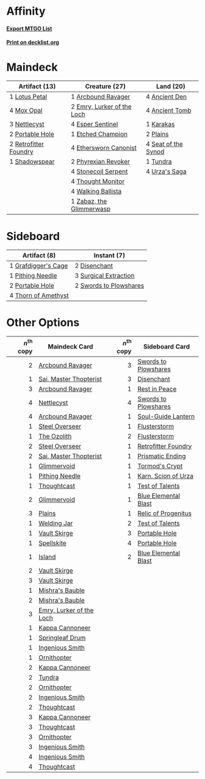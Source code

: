 # Affinity

#### [Export MTGO List](../collection/Affinity/Affinity.txt)
#### [Print on decklist.org](http://decklist.org/?deckmain=4%09Ancient%20Den%0A4%09Ancient%20Tomb%0A1%09Arcbound%20Ravager%0A2%09Emry,%20Lurker%20of%20the%20Loch%0A4%09Esper%20Sentinel%0A1%09Etched%20Champion%0A4%09Ethersworn%20Canonist%0A1%09Karakas%0A1%09Lotus%20Petal%0A4%09Mox%20Opal%0A3%09Nettlecyst%0A2%09Phyrexian%20Revoker%0A2%09Plains%0A2%09Portable%20Hole%0A2%09Retrofitter%20Foundry%0A4%09Seat%20of%20the%20Synod%0A1%09Shadowspear%0A4%09Stonecoil%20Serpent%0A4%09Thought%20Monitor%0A1%09Tundra%0A4%09Urza's%20Saga%0A4%09Walking%20Ballista%0A1%09Zabaz,%20the%20Glimmerwasp&deckside=2%09Disenchant%0A1%09Grafdigger's%20Cage%0A1%09Pithing%20Needle%0A2%09Portable%20Hole%0A3%09Surgical%20Extraction%0A2%09Swords%20to%20Plowshares%0A4%09Thorn%20of%20Amethyst)
# Maindeck

|                                         Artifact (13)                                          |                                            Creature (27)                                            |                                          Land (20)                                           |
|------------------------------------------------------------------------------------------------|-----------------------------------------------------------------------------------------------------|----------------------------------------------------------------------------------------------|
|1 [Lotus Petal](http://gatherer.wizards.com/Pages/Card/Details.aspx?multiverseid=420602)        |1 [Arcbound Ravager](http://gatherer.wizards.com/Pages/Card/Details.aspx?multiverseid=50943)         |4 [Ancient Den](http://gatherer.wizards.com/Pages/Card/Details.aspx?multiverseid=205275)      |
|4 [Mox Opal](http://gatherer.wizards.com/Pages/Card/Details.aspx?multiverseid=397719)           |2 [Emry, Lurker of the Loch](http://gatherer.wizards.com/Pages/Card/Details.aspx?multiverseid=473005)|4 [Ancient Tomb](http://gatherer.wizards.com/Pages/Card/Details.aspx?multiverseid=409567)     |
|3 [Nettlecyst](http://gatherer.wizards.com/Pages/Card/Details.aspx?multiverseid=522307)         |4 [Esper Sentinel](http://gatherer.wizards.com/Pages/Card/Details.aspx?multiverseid=522088)          |1 [Karakas](http://gatherer.wizards.com/Pages/Card/Details.aspx?multiverseid=413782)          |
|2 [Portable Hole](http://gatherer.wizards.com/Pages/Card/Details.aspx?multiverseid=527320)      |1 [Etched Champion](http://gatherer.wizards.com/Pages/Card/Details.aspx?multiverseid=397710)         |2 [Plains](http://gatherer.wizards.com/Pages/Card/Details.aspx?multiverseid=439856)           |
|2 [Retrofitter Foundry](http://gatherer.wizards.com/Pages/Card/Details.aspx?multiverseid=450658)|4 [Ethersworn Canonist](http://gatherer.wizards.com/Pages/Card/Details.aspx?multiverseid=174931)     |4 [Seat of the Synod](http://gatherer.wizards.com/Pages/Card/Details.aspx?multiverseid=420940)|
|1 [Shadowspear](http://gatherer.wizards.com/Pages/Card/Details.aspx?multiverseid=476487)        |2 [Phyrexian Revoker](http://gatherer.wizards.com/Pages/Card/Details.aspx?multiverseid=383343)       |1 [Tundra](http://gatherer.wizards.com/Pages/Card/Details.aspx?multiverseid=885)              |
|                                                                                                |4 [Stonecoil Serpent](http://gatherer.wizards.com/Pages/Card/Details.aspx?multiverseid=473197)       |4 [Urza's Saga](http://gatherer.wizards.com/Pages/Card/Details.aspx?multiverseid=522335)      |
|                                                                                                |4 [Thought Monitor](http://gatherer.wizards.com/Pages/Card/Details.aspx?multiverseid=522147)         |                                                                                              |
|                                                                                                |4 [Walking Ballista](http://gatherer.wizards.com/Pages/Card/Details.aspx?multiverseid=423848)        |                                                                                              |
|                                                                                                |1 [Zabaz, the Glimmerwasp](http://gatherer.wizards.com/Pages/Card/Details.aspx?multiverseid=522319)  |                                                                                              |


# Sideboard

|                                         Artifact (8)                                         |                                          Instant (7)                                           |
|----------------------------------------------------------------------------------------------|------------------------------------------------------------------------------------------------|
|1 [Grafdigger's Cage](http://gatherer.wizards.com/Pages/Card/Details.aspx?multiverseid=278452)|2 [Disenchant](http://gatherer.wizards.com/Pages/Card/Details.aspx?multiverseid=847)            |
|1 [Pithing Needle](http://gatherer.wizards.com/Pages/Card/Details.aspx?multiverseid=129526)   |3 [Surgical Extraction](http://gatherer.wizards.com/Pages/Card/Details.aspx?multiverseid=397706)|
|2 [Portable Hole](http://gatherer.wizards.com/Pages/Card/Details.aspx?multiverseid=527320)    |2 [Swords to Plowshares](http://gatherer.wizards.com/Pages/Card/Details.aspx?multiverseid=869)  |
|4 [Thorn of Amethyst](http://gatherer.wizards.com/Pages/Card/Details.aspx?multiverseid=140166)|                                                                                                |


# Other Options

|*n*<sup>th</sup> copy|                                           Maindeck Card                                           |*n*<sup>th</sup> copy|                                        Sideboard Card                                        |
|--------------------:|---------------------------------------------------------------------------------------------------|--------------------:|----------------------------------------------------------------------------------------------|
|                    2|[Arcbound Ravager](http://gatherer.wizards.com/Pages/Card/Details.aspx?multiverseid=50943)         |                    3|[Swords to Plowshares](http://gatherer.wizards.com/Pages/Card/Details.aspx?multiverseid=869)  |
|                    1|[Sai, Master Thopterist](http://gatherer.wizards.com/Pages/Card/Details.aspx?multiverseid=447205)  |                    3|[Disenchant](http://gatherer.wizards.com/Pages/Card/Details.aspx?multiverseid=847)            |
|                    3|[Arcbound Ravager](http://gatherer.wizards.com/Pages/Card/Details.aspx?multiverseid=50943)         |                    1|[Rest in Peace](http://gatherer.wizards.com/Pages/Card/Details.aspx?multiverseid=442021)      |
|                    4|[Nettlecyst](http://gatherer.wizards.com/Pages/Card/Details.aspx?multiverseid=522307)              |                    4|[Swords to Plowshares](http://gatherer.wizards.com/Pages/Card/Details.aspx?multiverseid=869)  |
|                    4|[Arcbound Ravager](http://gatherer.wizards.com/Pages/Card/Details.aspx?multiverseid=50943)         |                    1|[Soul-Guide Lantern](http://gatherer.wizards.com/Pages/Card/Details.aspx?multiverseid=476488) |
|                    1|[Steel Overseer](http://gatherer.wizards.com/Pages/Card/Details.aspx?multiverseid=222714)          |                    1|[Flusterstorm](http://gatherer.wizards.com/Pages/Card/Details.aspx?multiverseid=228255)       |
|                    1|[The Ozolith](http://gatherer.wizards.com/Pages/Card/Details.aspx?multiverseid=479757)             |                    2|[Flusterstorm](http://gatherer.wizards.com/Pages/Card/Details.aspx?multiverseid=228255)       |
|                    2|[Steel Overseer](http://gatherer.wizards.com/Pages/Card/Details.aspx?multiverseid=222714)          |                    1|[Retrofitter Foundry](http://gatherer.wizards.com/Pages/Card/Details.aspx?multiverseid=450658)|
|                    2|[Sai, Master Thopterist](http://gatherer.wizards.com/Pages/Card/Details.aspx?multiverseid=447205)  |                    1|[Prismatic Ending](http://gatherer.wizards.com/Pages/Card/Details.aspx?multiverseid=522101)   |
|                    1|[Glimmervoid](http://gatherer.wizards.com/Pages/Card/Details.aspx?multiverseid=370425)             |                    1|[Tormod's Crypt](http://gatherer.wizards.com/Pages/Card/Details.aspx?multiverseid=389723)     |
|                    1|[Pithing Needle](http://gatherer.wizards.com/Pages/Card/Details.aspx?multiverseid=129526)          |                    1|[Karn, Scion of Urza](http://gatherer.wizards.com/Pages/Card/Details.aspx?multiverseid=442889)|
|                    1|[Thoughtcast](http://gatherer.wizards.com/Pages/Card/Details.aspx?multiverseid=222732)             |                    1|[Test of Talents](http://gatherer.wizards.com/Pages/Card/Details.aspx?multiverseid=513536)    |
|                    2|[Glimmervoid](http://gatherer.wizards.com/Pages/Card/Details.aspx?multiverseid=370425)             |                    1|[Blue Elemental Blast](http://gatherer.wizards.com/Pages/Card/Details.aspx?multiverseid=694)  |
|                    3|[Plains](http://gatherer.wizards.com/Pages/Card/Details.aspx?multiverseid=439856)                  |                    1|[Relic of Progenitus](http://gatherer.wizards.com/Pages/Card/Details.aspx?multiverseid=174824)|
|                    1|[Welding Jar](http://gatherer.wizards.com/Pages/Card/Details.aspx?multiverseid=48328)              |                    2|[Test of Talents](http://gatherer.wizards.com/Pages/Card/Details.aspx?multiverseid=513536)    |
|                    1|[Vault Skirge](http://gatherer.wizards.com/Pages/Card/Details.aspx?multiverseid=217984)            |                    3|[Portable Hole](http://gatherer.wizards.com/Pages/Card/Details.aspx?multiverseid=527320)      |
|                    1|[Spellskite](http://gatherer.wizards.com/Pages/Card/Details.aspx?multiverseid=397743)              |                    4|[Portable Hole](http://gatherer.wizards.com/Pages/Card/Details.aspx?multiverseid=527320)      |
|                    1|[Island](http://gatherer.wizards.com/Pages/Card/Details.aspx?multiverseid=439857)                  |                    2|[Blue Elemental Blast](http://gatherer.wizards.com/Pages/Card/Details.aspx?multiverseid=694)  |
|                    2|[Vault Skirge](http://gatherer.wizards.com/Pages/Card/Details.aspx?multiverseid=217984)            |                     |                                                                                              |
|                    3|[Vault Skirge](http://gatherer.wizards.com/Pages/Card/Details.aspx?multiverseid=217984)            |                     |                                                                                              |
|                    1|[Mishra's Bauble](http://gatherer.wizards.com/Pages/Card/Details.aspx?multiverseid=122122)         |                     |                                                                                              |
|                    2|[Mishra's Bauble](http://gatherer.wizards.com/Pages/Card/Details.aspx?multiverseid=122122)         |                     |                                                                                              |
|                    3|[Emry, Lurker of the Loch](http://gatherer.wizards.com/Pages/Card/Details.aspx?multiverseid=473005)|                     |                                                                                              |
|                    1|[Kappa Cannoneer](http://gatherer.wizards.com/Pages/Card/Details.aspx?multiverseid=553911)         |                     |                                                                                              |
|                    1|[Springleaf Drum](http://gatherer.wizards.com/Pages/Card/Details.aspx?multiverseid=378534)         |                     |                                                                                              |
|                    1|[Ingenious Smith](http://gatherer.wizards.com/Pages/Card/Details.aspx?multiverseid=527308)         |                     |                                                                                              |
|                    1|[Ornithopter](http://gatherer.wizards.com/Pages/Card/Details.aspx?multiverseid=129665)             |                     |                                                                                              |
|                    2|[Kappa Cannoneer](http://gatherer.wizards.com/Pages/Card/Details.aspx?multiverseid=553911)         |                     |                                                                                              |
|                    2|[Tundra](http://gatherer.wizards.com/Pages/Card/Details.aspx?multiverseid=885)                     |                     |                                                                                              |
|                    2|[Ornithopter](http://gatherer.wizards.com/Pages/Card/Details.aspx?multiverseid=129665)             |                     |                                                                                              |
|                    2|[Ingenious Smith](http://gatherer.wizards.com/Pages/Card/Details.aspx?multiverseid=527308)         |                     |                                                                                              |
|                    2|[Thoughtcast](http://gatherer.wizards.com/Pages/Card/Details.aspx?multiverseid=222732)             |                     |                                                                                              |
|                    3|[Kappa Cannoneer](http://gatherer.wizards.com/Pages/Card/Details.aspx?multiverseid=553911)         |                     |                                                                                              |
|                    3|[Thoughtcast](http://gatherer.wizards.com/Pages/Card/Details.aspx?multiverseid=222732)             |                     |                                                                                              |
|                    3|[Ornithopter](http://gatherer.wizards.com/Pages/Card/Details.aspx?multiverseid=129665)             |                     |                                                                                              |
|                    3|[Ingenious Smith](http://gatherer.wizards.com/Pages/Card/Details.aspx?multiverseid=527308)         |                     |                                                                                              |
|                    4|[Ingenious Smith](http://gatherer.wizards.com/Pages/Card/Details.aspx?multiverseid=527308)         |                     |                                                                                              |
|                    4|[Thoughtcast](http://gatherer.wizards.com/Pages/Card/Details.aspx?multiverseid=222732)             |                     |                                                                                              |

